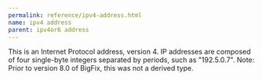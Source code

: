 ```yaml
---
permalink: reference/ipv4-address.html
name: ipv4 address
parent: ipv4or6 address
---
```


This is an Internet Protocol address, version 4. IP addresses are composed of four single-byte integers separated by periods, such as "192.5.0.7". Note: Prior to version 8.0 of BigFix, this was not a derived type.